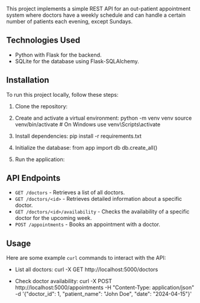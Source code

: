This project implements a simple REST API for an out-patient appointment system where doctors have a weekly schedule and can handle a certain number of patients each evening, except Sundays.

## Technologies Used

- Python with Flask for the backend.
- SQLite for the database using Flask-SQLAlchemy.

## Installation

To run this project locally, follow these steps:

1. Clone the repository:
2. Create and activate a virtual environment:
  python -m venv venv
source venv/bin/activate # On Windows use venv\Scripts\activate

3. Install dependencies: pip install -r requirements.txt

4. Initialize the database:
from app import db
db.create_all()


5. Run the application:

## API Endpoints

- `GET /doctors` - Retrieves a list of all doctors.
- `GET /doctors/<id>` - Retrieves detailed information about a specific doctor.
- `GET /doctors/<id>/availability` - Checks the availability of a specific doctor for the upcoming week.
- `POST /appointments` - Books an appointment with a doctor.

## Usage

Here are some example `curl` commands to interact with the API:

- List all doctors: curl -X GET http://localhost:5000/doctors

- Check doctor availability: curl -X POST http://localhost:5000/appointments -H "Content-Type: application/json" -d '{"doctor_id": 1, "patient_name": "John Doe", "date": "2024-04-15"}'




